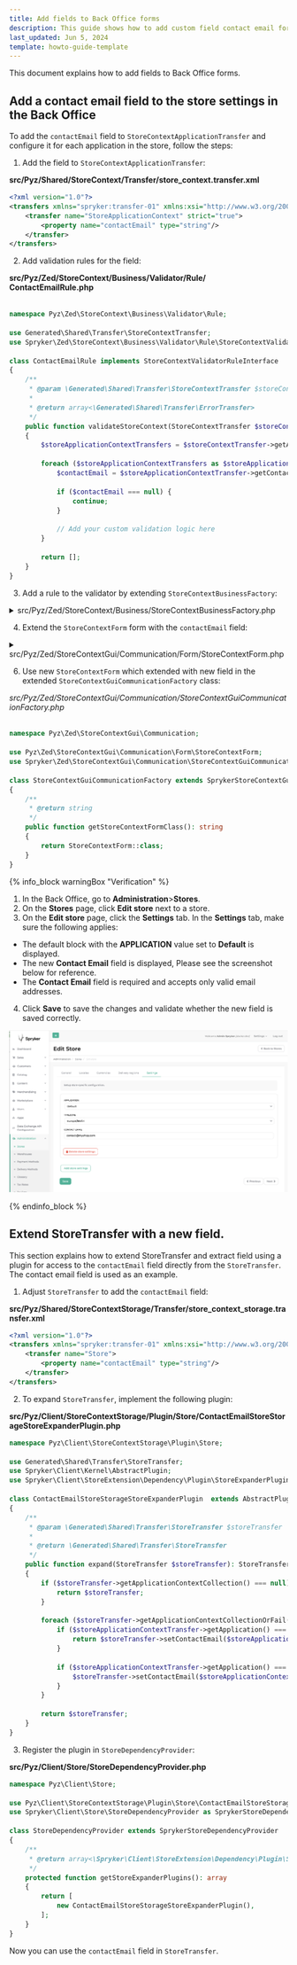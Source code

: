 ```yaml
---
title: Add fields to Back Office forms
description: This guide shows how to add custom field contact email for store settings.
last_updated: Jun 5, 2024
template: howto-guide-template
---
```


This document explains how to add fields to Back Office forms.

## Add a contact email field to the store settings in the Back Office

To add the `contactEmail` field to `StoreContextApplicationTransfer` and configure it for each application in the store, follow the steps:

1. Add the field to `StoreContextApplicationTransfer`:

**src/Pyz/Shared/StoreContext/Transfer/store_context.transfer.xml**
```xml
<?xml version="1.0"?>
<transfers xmlns="spryker:transfer-01" xmlns:xsi="http://www.w3.org/2001/XMLSchema-instance" xsi:schemaLocation="spryker:transfer-01 http://static.spryker.com/transfer-01.xsd">
    <transfer name="StoreApplicationContext" strict="true">
        <property name="contactEmail" type="string"/>
    </transfer>
</transfers>

```

2. Add validation rules for the field:

**src/Pyz/Zed/StoreContext/Business/Validator/Rule/СontactEmailRule.php**

```php

namespace Pyz\Zed\StoreContext\Business\Validator\Rule;

use Generated\Shared\Transfer\StoreContextTransfer;
use Spryker\Zed\StoreContext\Business\Validator\Rule\StoreContextValidatorRuleInterface;

class СontactEmailRule implements StoreContextValidatorRuleInterface
{
    /**
     * @param \Generated\Shared\Transfer\StoreContextTransfer $storeContextTransfer
     *
     * @return array<\Generated\Shared\Transfer\ErrorTransfer>
     */
    public function validateStoreContext(StoreContextTransfer $storeContextTransfer): array
    {
        $storeApplicationContextTransfers = $storeContextTransfer->getApplicationContextCollectionOrFail()->getApplicationContexts();

        foreach ($storeApplicationContextTransfers as $storeApplicationContextTransfer) {
            $contactEmail = $storeApplicationContextTransfer->getContactEmail();

            if ($contactEmail === null) {
                continue;
            }

            // Add your custom validation logic here
        }

        return [];
    }
}

```
3. Add a rule to the validator by extending `StoreContextBusinessFactory`:

<details>
<summary>src/Pyz/Zed/StoreContext/Business/StoreContextBusinessFactory.php</summary>

```php
namespace Pyz\Zed\StoreContext\Business;

use Pyz\Zed\StoreContext\Business\Validator\Rule\СontactEmailRule;
use Spryker\Zed\StoreContext\Business\StoreContextBusinessFactory as SprykerStoreContextBusinessFactory;
use Spryker\Zed\StoreContext\Business\Validator\Rule\StoreContextValidatorRuleInterface;

class StoreContextBusinessFactory extends SprykerStoreContextBusinessFactory
{
    /**
     * @return \Spryker\Zed\StoreContext\Business\Validator\Rule\StoreContextValidatorRuleInterface
     */
    public function createСontactEmailRule(): StoreContextValidatorRuleInterface
    {
        return new СontactEmailRule();
    }

    /**
     * @return array<\Spryker\Zed\StoreContext\Business\Validator\Rule\StoreContextValidatorRuleInterface>
     */
    public function getDefaultValidatorRules(): array
    {
        $rules = parent::getDefaultValidatorRules();

        $rules[] = $this->createСontactEmailRule();

        return $rules;
    }

    /**
     * @return array<\Spryker\Zed\StoreContext\Business\Validator\Rule\StoreContextValidatorRuleInterface>
     */
    public function getCreateValidatorRules(): array
    {
        $rules = parent::getDefaultValidatorRules();

        $rules[] = $this->createСontactEmailRule();

        return $rules;
    }

    /**
     * @return array<\Spryker\Zed\StoreContext\Business\Validator\Rule\StoreContextValidatorRuleInterface>
     */
    public function getUpdateValidatorRules(): array
    {
        $rules = parent::getDefaultValidatorRules();

        $rules[] = $this->createСontactEmailRule();

        return $rules;
    }
}
```

</details>


4. Extend the `StoreContextForm` form with the `contactEmail` field:

<details>
<summary>src/Pyz/Zed/StoreContextGui/Communication/Form/StoreContextForm.php</summary>

```php

namespace Pyz\Zed\StoreContextGui\Communication\Form;

use Spryker\Zed\StoreContextGui\Communication\Form\StoreContextForm as SprykerStoreContextForm;
use Symfony\Component\Form\Extension\Core\Type\EmailType;
use Symfony\Component\Form\FormBuilderInterface;
use Symfony\Component\Validator\Constraints\Email;
use Symfony\Component\Validator\Constraints\NotBlank;

class StoreContextForm extends SprykerStoreContextForm
{
    /**
     * @var string
     */
    protected const FIELD_SUPPORT_CONTACT_EMAIL = 'contactEmail';

    /**
     * @param \Symfony\Component\Form\FormBuilderInterface $builder
     * @param array<string, mixed> $options
     *
     * @return void
     */
    public function buildForm(FormBuilderInterface $builder, array $options): void
    {
        parent::buildForm($builder, $options);

        $this->addContactEmailField($builder, $options);
    }

    /**
     * @param \Symfony\Component\Form\FormBuilderInterface $builder
     * @param array<string, mixed> $options
     *
     * @return \Spryker\Zed\StoreContextGui\Communication\Form\StoreContextForm
     */
    protected function addContactEmailField(FormBuilderInterface $builder, array $options)
    {
        $builder
            ->add(static::FIELD_SUPPORT_CONTACT_EMAIL, EmailType::class, [
                'label' => 'Contact Email',
                'constraints' => $this->createEmailConstraints(),
            ]);

        return $this;
    }

    /**
     * @return array
     */
    protected function createEmailConstraints(): array
    {
        return  [
            new Email(),
        ];
    }
}

```

</details>

6. Use new `StoreContextForm` which extended with new field in the extended `StoreContextGuiCommunicationFactory` class:

*src/Pyz/Zed/StoreContextGui/Communication/StoreContextGuiCommunicationFactory.php*

```php

namespace Pyz\Zed\StoreContextGui\Communication;

use Pyz\Zed\StoreContextGui\Communication\Form\StoreContextForm;
use Spryker\Zed\StoreContextGui\Communication\StoreContextGuiCommunicationFactory as SprykerStoreContextGuiCommunicationFactory;

class StoreContextGuiCommunicationFactory extends SprykerStoreContextGuiCommunicationFactory
{
    /**
     * @return string
     */
    public function getStoreContextFormClass(): string
    {
        return StoreContextForm::class;
    }
}
```


{% info_block warningBox "Verification" %}

1. In the Back Office, go to **Administration**>**Stores**.
2. On the **Stores** page, click **Edit store** next to a store.
3. On the **Edit store** page, click the **Settings** tab.
In the **Settings** tab, make sure the following applies:
  * The default block with the **APPLICATION** value set to **Default** is displayed. 
  * The new **Contact Email** field is displayed, Please see the screenshot below for reference. 
  * The **Contact Email** field is required and accepts only valid email addresses.
4. Click **Save** to save the changes and validate whether the new field is saved correctly.

![configure-application-timezone](/images/dynamic-multistore/screen2.png)


{% endinfo_block %}



## Extend StoreTransfer with a new field. 

This section explains how to extend StoreTransfer and extract field using a plugin for access to the `contactEmail` field directly from the `StoreTransfer`.
The contact email field is used as an example.

1. Adjust `StoreTransfer` to add the `contactEmail` field:

**src/Pyz/Shared/StoreContextStorage/Transfer/store_context_storage.transfer.xml**

```xml
<?xml version="1.0"?>
<transfers xmlns="spryker:transfer-01" xmlns:xsi="http://www.w3.org/2001/XMLSchema-instance" xsi:schemaLocation="spryker:transfer-01 http://static.spryker.com/transfer-01.xsd">
    <transfer name="Store">
        <property name="contactEmail" type="string"/>
    </transfer>
</transfers>


```

2. To expand `StoreTransfer`, implement the following plugin:

**src/Pyz/Client/StoreContextStorage/Plugin/Store/ContactEmailStoreStorageStoreExpanderPlugin.php**

```php
namespace Pyz\Client\StoreContextStorage\Plugin\Store;

use Generated\Shared\Transfer\StoreTransfer;
use Spryker\Client\Kernel\AbstractPlugin;
use Spryker\Client\StoreExtension\Dependency\Plugin\StoreExpanderPluginInterface;

class ContactEmailStoreStorageStoreExpanderPlugin  extends AbstractPlugin implements StoreExpanderPluginInterface
{
    /**
     * @param \Generated\Shared\Transfer\StoreTransfer $storeTransfer
     *
     * @return \Generated\Shared\Transfer\StoreTransfer
     */
    public function expand(StoreTransfer $storeTransfer): StoreTransfer
    {
        if ($storeTransfer->getApplicationContextCollection() === null) {
            return $storeTransfer;
        }

        foreach ($storeTransfer->getApplicationContextCollectionOrFail()->getApplicationContexts() as $storeApplicationContextTransfer) {
            if ($storeApplicationContextTransfer->getApplication() === APPLICATION && $storeApplicationContextTransfer->getContactEmail() !== null) {
                return $storeTransfer->setContactEmail($storeApplicationContextTransfer->getContactEmail());
            }

            if ($storeApplicationContextTransfer->getApplication() === null) {
                $storeTransfer->setContactEmail($storeApplicationContextTransfer->getContactEmail());
            }
        }

        return $storeTransfer;
    }
}


```

3. Register the plugin in `StoreDependencyProvider`:

**src/Pyz/Client/Store/StoreDependencyProvider.php**

```php
namespace Pyz\Client\Store;

use Pyz\Client\StoreContextStorage\Plugin\Store\ContactEmailStoreStorageStoreExpanderPlugin;
use Spryker\Client\Store\StoreDependencyProvider as SprykerStoreDependencyProvider;

class StoreDependencyProvider extends SprykerStoreDependencyProvider
{
    /**
     * @return array<\Spryker\Client\StoreExtension\Dependency\Plugin\StoreExpanderPluginInterface>
     */
    protected function getStoreExpanderPlugins(): array
    {
        return [
            new ContactEmailStoreStorageStoreExpanderPlugin(),
        ];
    }
}

```

Now you can use the `contactEmail` field in `StoreTransfer`.
